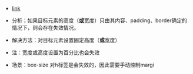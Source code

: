 - [link](https://blog.csdn.net/Superman_peng/article/details/114779320)

- 分析；如果目标元素的高度（**或**宽度）只由其内容、padding、border确定的情况下，则会存在失效情况。
- 解决方法：对目标元素设置固定高度（**或**宽度）
- 注：宽度或高度设置为百分比也会失效
- 场景：box-size 对h标签是会失效的，因此需要手动控制margi